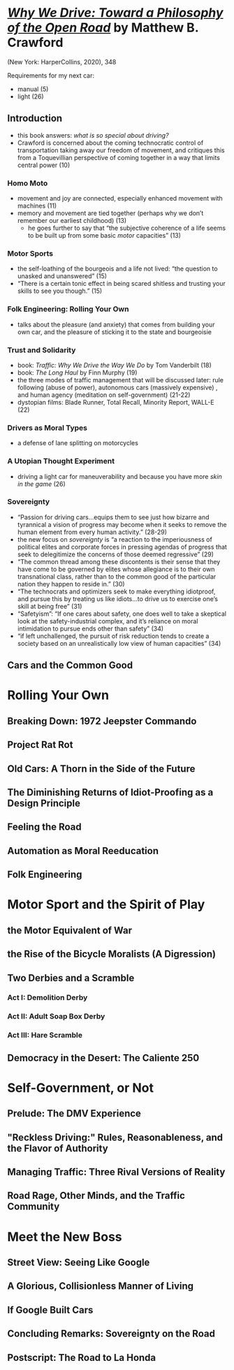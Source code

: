 
# [*Why We Drive: Toward a Philosophy of the Open Road*](https://www.amazon.com/Why-We-Drive-Toward-Philosophy/dp/0062741969/ref=sr_1_1?dchild=1&keywords=Why+We+Drive%3A+Toward+a+Philosophy+of+the+Open+Road&qid=1616867898&sr=8-1) by Matthew B. Crawford

(New York: HarperCollins, 2020), 348


Requirements for my next car:
- manual (5)
- light (26)



## Introduction
- this book answers: *what is so special about driving?*
- Crawford is concerned about the coming technocratic control of transportation taking away our freedom of movement, and critiques this from a Toquevillian perspective of coming together in a way that limits central power (10)

### Homo Moto
- movement and joy are connected, especially enhanced movement with machines (11)
- memory and movement are tied together (perhaps why we don’t remember our earliest childhood) (13)
  - he goes further to say that “the subjective coherence of a life seems to be built up from some basic *motor* capacities” (13)

### Motor Sports
- the self-loathing of the bourgeois and a life not lived: “the question to unasked and unanswered” (15)
- “There is a certain tonic effect in being scared shitless and trusting your skills to see you though.” (15)

### Folk Engineering: Rolling Your Own
- talks about the pleasure (and anxiety) that comes from building your own car, and the pleasure of sticking it to the state and bourgeoisie

### Trust and Solidarity
- book: *Traffic: Why We Drive the Way We Do* by Tom Vanderbilt (18)
- book: *The Long Haul* by Finn Murphy (19)
- the three modes of traffic management that will be discussed later: rule following (abuse of power), autonomous cars (massively expensive) , and human agency (meditation on self-government) (21-22)
- dystopian films: Blade Runner, Total Recall, Minority Report, WALL-E (22)

### Drivers as Moral Types
- a defense of lane splitting on motorcycles

### A Utopian Thought Experiment
- driving a light car for maneuverability and because you have more *skin in the game* (26)

### Sovereignty
- “Passion for driving cars...equips them to see just how bizarre and tyrannical a vision of progress may become when it seeks to remove the human element from every human activity.” (28-29)
- the new focus on *sovereignty* is “a reaction to the imperiousness of political elites and corporate forces in pressing agendas of progress that seek to delegitimize the concerns of those deemed regressive” (29)
- “The common thread among these discontents is their sense that they have come to be governed by elites whose allegiance is to their own transnational class, rather than to the common good of the particular nation they happen to reside in.” (30)
- “The technocrats and optimizers seek to make everything idiotproof, and pursue this by treating us like idiots...to drive us to exercise one’s skill at being free” (31)
- “Safetyism”: “If one cares about safety, one does well to take a skeptical look at the safety-industrial complex, and it’s reliance on moral intimidation to pursue ends other than safety” (34)
- “if left unchallenged, the pursuit of risk reduction tends to create a society based on an unrealistically low view of human capacities” (34)


## Cars and the Common Good

# Rolling Your Own

## Breaking Down: 1972 Jeepster Commando

## Project Rat Rot

## Old Cars: A Thorn in the Side of the Future

## The Diminishing Returns of Idiot-Proofing as a Design Principle

## Feeling the Road

## Automation as Moral Reeducation

## Folk Engineering


# Motor Sport and the Spirit of Play

## the Motor Equivalent of War

## the Rise of the Bicycle Moralists (A Digression)

## Two Derbies and a Scramble

### Act I: Demolition Derby
### Act II: Adult Soap Box Derby
### Act III: Hare Scramble

## Democracy in the Desert: The Caliente 250

# Self-Government, or Not

## Prelude: The DMV Experience

## "Reckless Driving:" Rules, Reasonableness, and the Flavor of Authority

## Managing Traffic: Three Rival Versions of Reality

## Road Rage, Other Minds, and the Traffic Community


# Meet the New Boss

## Street View: Seeing Like Google

## A Glorious, Collisionless Manner of Living

## If Google Built Cars

## Concluding Remarks: Sovereignty on the Road

## Postscript: The Road to La Honda

